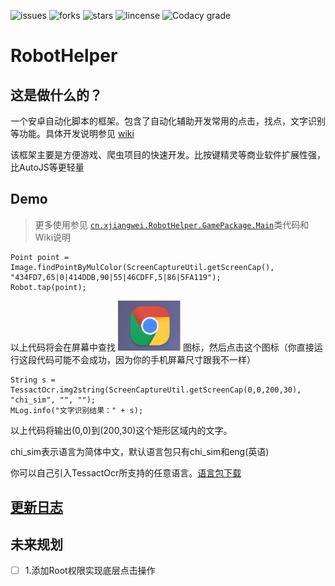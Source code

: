 ![issues](https://img.shields.io/github/issues/Jinnrry/RobotHelper)
![forks](https://img.shields.io/github/forks/Jinnrry/RobotHelper)
![stars](https://img.shields.io/github/stars/Jinnrry/RobotHelper)
![lincense](https://img.shields.io/github/license/Jinnrry/RobotHelper)
![Codacy grade](https://img.shields.io/codacy/grade/3dce672ecf2c4dbb909e005f8f22cfda)
# RobotHelper

## 这是做什么的？

一个安卓自动化脚本的框架。包含了自动化辅助开发常用的点击，找点，文字识别等功能。具体开发说明参见
[wiki](https://github.com/Jinnrry/RobotHelper/wiki)


该框架主要是方便游戏、爬虫项目的快速开发。比按键精灵等商业软件扩展性强，比AutoJS等更轻量




## Demo

> 更多使用参见  [`cn.xjiangwei.RobotHelper.GamePackage.Main`](https://github.com/Jinnrry/RobotHelper/blob/master/Android/app/src/main/java/cn/xjiangwei/RobotHelper/GamePackage/Main.java)类代码和Wiki说明

```
Point point = Image.findPointByMulColor(ScreenCaptureUtil.getScreenCap(), "434FD7,65|0|414DDB,90|55|46CDFF,5|86|5FA119");
Robot.tap(point);
```

以上代码将会在屏幕中查找  <img src="./docs/chrome.png" width="100px" />  图标，然后点击这个图标（你直接运行这段代码可能不会成功，因为你的手机屏幕尺寸跟我不一样）


```
String s = TessactOcr.img2string(ScreenCaptureUtil.getScreenCap(0,0,200,30), "chi_sim", "", "");
MLog.info("文字识别结果：" + s);
```
以上代码将输出(0,0)到(200,30)这个矩形区域内的文字。

chi_sim表示语言为简体中文，默认语言包只有chi_sim和eng(英语)

你可以自己引入TessactOcr所支持的任意语言。[语言包下载](https://github.com/tesseract-ocr/tessdata_best)


## [更新日志](./UPDATE.md)


## 未来规划

- [ ] 1.添加Root权限实现底层点击操作